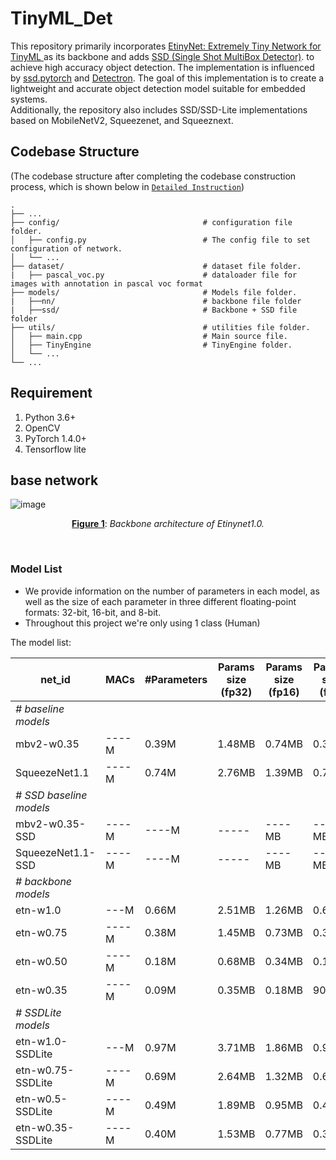 # TinyML_Det
This repository primarily incorporates [EtinyNet: Extremely Tiny Network for TinyML ](https://ojs.aaai.org/index.php/AAAI/article/view/20387) as its backbone and adds [SSD (Single Shot MultiBox Detector)](https://arxiv.org/abs/1512.02325). to achieve high accuracy object detection. The implementation is influenced by [ssd.pytorch](https://github.com/amdegroot/ssd.pytorch) and [Detectron](https://github.com/facebookresearch/Detectron).
The goal of this implementation is to create a lightweight and accurate object detection model suitable for embedded systems. <br>
Additionally, the repository also includes SSD/SSD-Lite implementations based on MobileNetV2, Squeezenet, and Squeeznext.

## Codebase Structure 
(The codebase structure after completing the codebase construction process, which is shown below in [`Detailed Instruction`](#detailed-instruction))

    .
    ├── ...
    ├── config/                                # configuration file folder.
    │   ├── config.py                          # The config file to set configuration of network.
    │   └── ...                                
    ├── dataset/                               # dataset file folder.
    |   ├── pascal_voc.py                      # dataloader file for images with annotation in pascal voc format
    ├── models/                                # Models file folder.
    |   ├──nn/                                 # backbone file folder
    |   ├──ssd/                                # Backbone + SSD file folder
    ├── utils/                                 # utilities file folder.
    │   ├── main.cpp                           # Main source file.
    │   ├── TinyEngine                         # TinyEngine folder.
    │   └── ...                                
    └── ...
    
    
    
## Requirement
1. Python 3.6+
2. OpenCV
3. PyTorch 1.4.0+
4. Tensorflow lite


## base network
![image](https://user-images.githubusercontent.com/110521665/218944268-bfb1682f-2327-485c-8d44-006441233249.png)<center>**<u>Figure 1</u>**:   *Backbone architecture of Etinynet1.0.*</center><p>&nbsp;</p>

### Model List

- We provide information on the number of parameters in each model, as well as the size of each parameter in three different floating-point formats: 32-bit, 16-bit, and 8-bit.
- Throughout this project we're only using 1 class (Human)

The model list:

| net_id                    | MACs   | #Parameters | Params size (fp32)  | Params size (fp16)  | Params size (fp8)  |
| ------------------------- | ------ | ----------- | ------------------- | ------------------- | ------------------ |
| *# baseline models*       |        |             |                     |                     |                    |
| mbv2-w0.35                | ----M  |   0.39M     |       1.48MB        |       0.74MB        |       0.37MB       |
| SqueezeNet1.1             | ----M  |   0.74M     |       2.76MB        |       1.39MB        |       0.70MB       |
| *# SSD baseline models*   |        |             |                     |                     |                    |
| mbv2-w0.35-SSD            | ----M  |   ----M     |       -----         |       ----MB        |       ----MB       |
| SqueezeNet1.1-SSD         | ----M  |   ----M     |       -----         |       ----MB        |       ----MB       |
| *# backbone models*       |        |             |                     |                     |                    |
| etn-w1.0                  | ---M   |   0.66M     |       2.51MB        |       1.26MB        |       0.63MB       |
| etn-w0.75                 | ----M  |   0.38M     |       1.45MB        |       0.73MB        |       0.36MB       |
| etn-w0.50                 | ----M  |   0.18M     |       0.68MB        |       0.34MB        |       0.17MB       |
| etn-w0.35                 | ----M  |   0.09M     |       0.35MB        |       0.18MB        |         90kB       |
| *# SSDLite models*        |        |             |                     |                     |                    |
| etn-w1.0-SSDLite          | ---M   |   0.97M     |       3.71MB        |       1.86MB        |       0.93MB       |
| etn-w0.75-SSDLite         | ----M  |   0.69M     |       2.64MB        |       1.32MB        |       0.66MB       |
| etn-w0.5-SSDLite          | ----M  |   0.49M     |       1.89MB        |       0.95MB        |       0.48MB       |
| etn-w0.35-SSDLite         | ----M  |   0.40M     |       1.53MB        |       0.77MB        |       0.39MB       |


